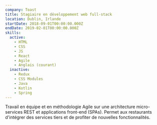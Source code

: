 ```yaml
---
company: Toast
title: Stagiaire en développement web full-stack
location: Dublin, Irlande
startDate: 2018-09-01T00:00:00.000Z
endDate: 2019-02-01T00:00:00.000Z
skills:
  active:
    - HTML
    - CSS
    - JS
    - React
    - Agile
    - Anglais (courant)
  inactive:
    - Redux
    - CSS Modules
    - Java
    - Kotlin
    - Spring
---
```


Travail en équipe et en méthodologie Agile sur une architecture micro-services REST et applications front-end (SPAs). Permet aux restaurants d'intégrer des services tiers et de profiter de nouvelles fonctionnalités.
